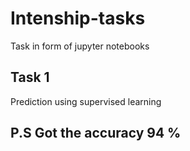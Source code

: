 # Intenship-tasks
Task in form of jupyter notebooks

## Task 1
 Prediction using supervised learning
 
## P.S Got the accuracy 94 % 
